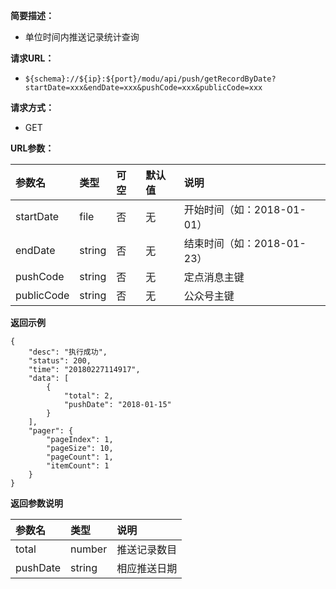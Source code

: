 **简要描述：** 

- 单位时间内推送记录统计查询


**请求URL：** 
- ` ${schema}://${ip}:${port}/modu/api/push/getRecordByDate?startDate=xxx&endDate=xxx&pushCode=xxx&publicCode=xxx `
  
**请求方式：**
- GET 

**URL参数：** 

| 参数名 | 类型 | 可空 | 默认值 | 说明 |
| :-- | :-- | :-- | :-- | :-- |
| startDate | file | 否 | 无 | 开始时间（如：2018-01-01） |
| endDate | string | 否 | 无 | 结束时间（如：2018-01-23） |
| pushCode | string | 否 | 无 | 定点消息主键 |
| publicCode | string | 否 | 无 | 公众号主键 |

 **返回示例**

``` 
{
    "desc": "执行成功",
    "status": 200,
    "time": "20180227114917",
    "data": [
        {
            "total": 2,
            "pushDate": "2018-01-15"
        }
    ],
    "pager": {
        "pageIndex": 1,
        "pageSize": 10,
        "pageCount": 1,
        "itemCount": 1
    }
}
```

 **返回参数说明** 

| 参数名 | 类型 | 说明 |
| :-- | :-- | :-- |
| total | number |  推送记录数目 |
| pushDate | string | 相应推送日期 |







